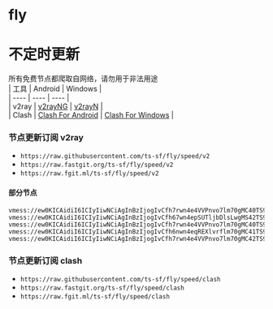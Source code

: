 # fly
# 不定时更新
所有免费节点都爬取自网络，请勿用于非法用途  
|  工具  | Android  | Windows  |  
|  ----  | ----   | ----  |  
| v2ray  | [v2rayNG](https://github.com/2dust/v2rayNG/releases) | [v2rayN](https://github.com/2dust/v2rayN/releases) |  
| Clash  | [Clash For Android](https://github.com/Kr328/ClashForAndroid/releases) | [Clash For Windows](https://github.com/Fndroid/clash_for_windows_pkg/releases) | 
  
### 节点更新订阅  v2ray
- `https://raw.githubusercontent.com/ts-sf/fly/speed/v2`  
- `https://raw.fastgit.org/ts-sf/fly/speed/v2`  
- `https://raw.fgit.ml/ts-sf/fly/speed/v2`  
#### 部分节点  
``` 
vmess://ew0KICAidiI6ICIyIiwNCiAgInBzIjogIvCfh7rwn4e4VVPnvo7lm70gMC40TS9zIiwNCiAgImFkZCI6ICJ2MnJheS5vbmxpbmUiLA0KICAicG9ydCI6ICI0NDMiLA0KICAiaWQiOiAiMDBCQkY1QjgtMTczRS02ODE4LTk5MjctNUFEMUFBMDczQzdEIiwNCiAgImFpZCI6ICIwIiwNCiAgInNjeSI6ICJhdXRvIiwNCiAgIm5ldCI6ICJ3cyIsDQogICJ0eXBlIjogImF1dG8iLA0KICAiaG9zdCI6ICJLYW5zYXMudjJyYXkub25saW5lIiwNCiAgInBhdGgiOiAiL3NwZWVkdGVzdCIsDQogICJ0bHMiOiAidGxzIiwNCiAgInNuaSI6ICIiLA0KICAiYWxwbiI6ICIiDQp9
vmess://ew0KICAidiI6ICIyIiwNCiAgInBzIjogIvCfh67wn4epSUTljbDlsLwgMS42TS9zIiwNCiAgImFkZCI6ICJha3JhYjIudi1wbi5teS5pZCIsDQogICJwb3J0IjogIjQ0MyIsDQogICJpZCI6ICJiMDdhMzQ5Yi01ZTNjLTRiMTctYWFiZS1kMWRjNjMzNzZlY2YiLA0KICAiYWlkIjogIjAiLA0KICAic2N5IjogImF1dG8iLA0KICAibmV0IjogIndzIiwNCiAgInR5cGUiOiAibm9uZSIsDQogICJob3N0IjogImlkYzgudnBuLWFrY2VsbHVsZXIubXkuaWQiLA0KICAicGF0aCI6ICIvdjJyYXkiLA0KICAidGxzIjogInRscyIsDQogICJzbmkiOiAiaWRjOC52cG4tYWtjZWxsdWxlci5teS5pZCIsDQogICJhbHBuIjogIiINCn0=
vmess://ew0KICAidiI6ICIyIiwNCiAgInBzIjogIvCfh7rwn4e4VVPnvo7lm70gMC40TS9zIiwNCiAgImFkZCI6ICIxOTIuNzQuMjM3LjU4IiwNCiAgInBvcnQiOiAiMzAwMDMiLA0KICAiaWQiOiAiNDE4MDQ4YWYtYTI5My00Yjk5LTliMGMtOThjYTM1ODBkZDI0IiwNCiAgImFpZCI6ICI2NCIsDQogICJzY3kiOiAiYXV0byIsDQogICJuZXQiOiAidGNwIiwNCiAgInR5cGUiOiAibm9uZSIsDQogICJob3N0IjogIvCfh7rwn4e4VVPnvo7lm70oeW91dHViZemYv+S8n+enkeaKgDIpIiwNCiAgInBhdGgiOiAiLyIsDQogICJ0bHMiOiAiIiwNCiAgInNuaSI6ICIiLA0KICAiYWxwbiI6ICIiLA0KICAiZnAiOiAiIg0KfQ==
vmess://ew0KICAidiI6ICIyIiwNCiAgInBzIjogIvCfh6nwn4eqREXlvrflm70gMC41TS9zIiwNCiAgImFkZCI6ICJnZXIuZGlnaXJlcy5zaG9wIiwNCiAgInBvcnQiOiAiNDQzIiwNCiAgImlkIjogImY5ODhkZDJjLTBkMWEtNDlkMC1jYWJjLWExMjg4ZDcyZDE4MyIsDQogICJhaWQiOiAiMCIsDQogICJzY3kiOiAiYXV0byIsDQogICJuZXQiOiAid3MiLA0KICAidHlwZSI6ICJub25lIiwNCiAgImhvc3QiOiAiZ2VyLmRpZ2lyZXMuc2hvcCIsDQogICJwYXRoIjogIi8xNDE2MSIsDQogICJ0bHMiOiAidGxzIiwNCiAgInNuaSI6ICIiLA0KICAiYWxwbiI6ICIiDQp9
vmess://ew0KICAidiI6ICIyIiwNCiAgInBzIjogIvCfh7rwn4e4VVPnvo7lm70gMC42TS9zIiwNCiAgImFkZCI6ICJkbC52MDAxc3Nzdi5wdyIsDQogICJwb3J0IjogIjgwIiwNCiAgImlkIjogImE0YmI3ZjkzLWNlZTYtNDNkNy1iMmRkLWZhOWM3MGI4ODIzMyIsDQogICJhaWQiOiAiMCIsDQogICJzY3kiOiAiYXV0byIsDQogICJuZXQiOiAid3MiLA0KICAidHlwZSI6ICJub25lIiwNCiAgImhvc3QiOiAiZGwudjAwMXNzc3YucHciLA0KICAicGF0aCI6ICIvIiwNCiAgInRscyI6ICIiLA0KICAic25pIjogIiIsDQogICJhbHBuIjogIiIsDQogICJmcCI6ICIiDQp9
```
### 节点更新订阅  clash
- `https://raw.githubusercontent.com/ts-sf/fly/speed/clash`  
- `https://raw.fastgit.org/ts-sf/fly/speed/clash`  
- `https://raw.fgit.ml/ts-sf/fly/speed/clash`  

